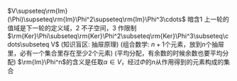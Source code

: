 $V\supseteq\rm{Im}(\Phi)\supseteq\rm{Im}\Phi^2\supseteq\rm{Im}\Phi^3\cdots$
暗含1 上一轮的值域是下一轮的定义域，2 不子空间，3 作限制
$\rm{Ker}\Phi\subseteq\rm{Ker}\Phi^2\subseteq\rm{Ker}\Phi^3\subseteq\cdots\subseteq V$
(知识盲区: 抽屉原理)
(组合数学: $n+1$个元素，放到$n$个抽屉里，必有一个集合里存在至少2个元素)
(平均分配，有余数的时候余数也要平均分配)
$\rm{Im}\Phi^n$的含义是任取$\alpha\in V$，经过$\Phi$的$n$从作用得到的元素构成的集合
